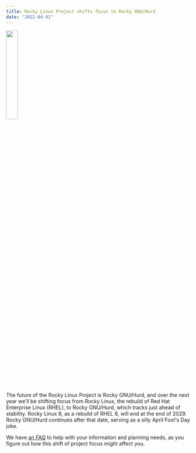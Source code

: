 ```yaml
---
title: Rocky Linux Project shifts focus to Rocky GNU/Hurd
date: "2022-04-01"
---
```


<div class="flex justify-center">
    <img src="/images/news/future-is-rocky-gnu-hurd.png" width="25%" />
</div>

The future of the Rocky Linux Project is Rocky GNU/Hurd, and over the next year we’ll be shifting focus from Rocky Linux, the rebuild of Red Hat Enterprise Linux (RHEL), to Rocky GNU/Hurd, which tracks just ahead of stability. Rocky Linux 8, as a rebuild of RHEL 8, will end at the end of 2029. Rocky GNU/Hurd continues after that date, serving as a silly April Fool's Day joke.

We have [an FAQ](https://youtu.be/dQw4w9WgXcQ) to help with your information and planning needs, as you figure out how this shift of project focus might affect you.
